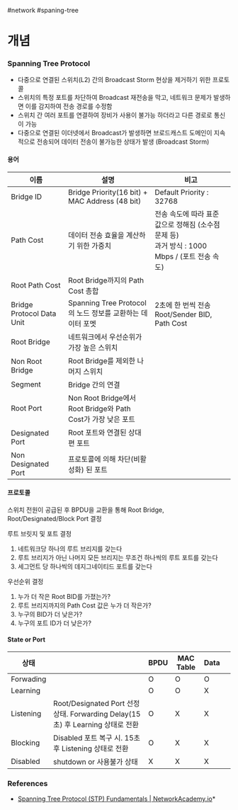 #network #spaning-tree

# 개념

### Spanning Tree Protocol

* 다중으로 연결된 스위치(L2) 간의 Broadcast Storm 현상을 제거하기 위한 프로토콜
* 스위치의 특정 포트를 차단하여 Broadcast 재전송을 막고, 네트워크 문제가 발생하면 이를 감지하여 전송 경로를 수정함
* 스위치 간 여러 포트를 연결하여 장비가 사용이 불가능 하더라고 다른 경로로 통신이 가능
* 다중으로 연결된 이더넷에서 Broadcast가 발생하면 브로드캐스트 도메인이 지속적으로 전송되어 데이터 전송이 불가능한 상태가 발생 (Broadcast Storm)
#### 용어

| 이름                        | 설명                                                 | 비고                                                                |
| ------------------------- | -------------------------------------------------- | ----------------------------------------------------------------- |
| Bridge ID                 | Bridge Priority(16 bit) + MAC Address (48 bit)     | Default Priority : 32768                                          |
| Path Cost                 | 데이터 전송 효율을 계산하기 위한 가중치                             | 전송 속도에 따라 표준 값으로 정해짐 (소수점 문제 등)<br>과거 방식 : 1000 Mbps / (포트 전송 속도) |
| Root Path Cost            | Root Bridge까지의 Path Cost 총합                        |                                                                   |
| Bridge Protocol Data Unit | Spanning Tree Protocol의 노드 정보를 교환하는 데이터 포멧         | 2초에 한 번씩 전송<br>Root/Sender BID, Path Cost                         |
| Root Bridge               | 네트워크에서 우선순위가 가장 높은 스위치                             |                                                                   |
| Non Root Bridge           | Root Bridge를 제외한 나머지 스위치                           |                                                                   |
| Segment                   | Bridge 간의 연결                                       |                                                                   |
| Root Port                 | Non Root Bridge에서 Root Bridge와 Path Cost가 가장 낮은 포트 |                                                                   |
| Designated Port           | Root 포트와 연결된 상대편 포트                                |                                                                   |
| Non Designated  Port      | 프로토콜에 의해 차단(비활성화) 된 포트                             |                                                                   |
#### 프로토콜

스위치 전원이 공급된 후 BPDU을 교환을 통해 Root Bridge, Root/Designated/Block Port 결정

루트 브릿지 및 포트 결정

1. 네트워크당 하나의 루트 브리지를 갖는다
2. 루트 브리지가 아닌 나머지 모든 브리지는 무조건 하나씩의 루트 포트를 갖는다
3. 세그먼트 당 하나씩의 데지그네이티드 포트를 갖는다

우선순위 결정

1. 누가 더 작은 Root BID를 가졌는가?
2. 루트 브리지까지의 Path Cost 값은 누가 더 작은가?
3. 누구의 BID가 더 낮은가?
4. 누구의 포트 ID가 더 낮은가?

#### State or Port


| 상태        |                                                                     | BPDU | MAC Table | Data |     |
| --------- | ------------------------------------------------------------------- | ---- | --------- | ---- | --- |
| Forwading |                                                                     | O    | O         | O    |     |
| Learning  |                                                                     | O    | O         | X    |     |
| Listening | Root/Designated Port 선정 상태. Forwarding Delay(15초) 후 Learning 상태로 전환 | O    | X         | X    |     |
| Blocking  | Disabled 포트 복구 시. 15초 후 Listening 상태로 전환                            | O    | X         | X    |     |
| Disabled  | shutdown or 사용불가 상태                                                 | X    | X         | X    |     |

### References
* [Spanning Tree Protocol (STP) Fundamentals | NetworkAcademy.io](https://www.networkacademy.io/ccna/spanning-tree)*